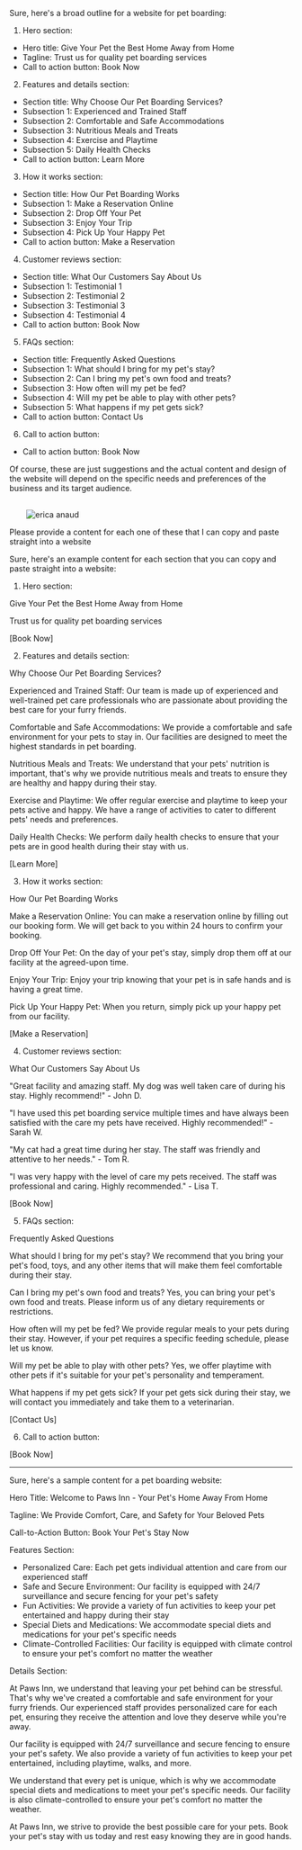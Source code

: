 Sure, here's a broad outline for a website for pet boarding:

1.  Hero section:

-   Hero title: Give Your Pet the Best Home Away from Home
-   Tagline: Trust us for quality pet boarding services
-   Call to action button: Book Now

2.  Features and details section:

-   Section title: Why Choose Our Pet Boarding Services?
-   Subsection 1: Experienced and Trained Staff
-   Subsection 2: Comfortable and Safe Accommodations
-   Subsection 3: Nutritious Meals and Treats
-   Subsection 4: Exercise and Playtime
-   Subsection 5: Daily Health Checks
-   Call to action button: Learn More

3.  How it works section:

-   Section title: How Our Pet Boarding Works
-   Subsection 1: Make a Reservation Online
-   Subsection 2: Drop Off Your Pet
-   Subsection 3: Enjoy Your Trip
-   Subsection 4: Pick Up Your Happy Pet
-   Call to action button: Make a Reservation

4.  Customer reviews section:

-   Section title: What Our Customers Say About Us
-   Subsection 1: Testimonial 1
-   Subsection 2: Testimonial 2
-   Subsection 3: Testimonial 3
-   Subsection 4: Testimonial 4
-   Call to action button: Book Now

5.  FAQs section:

-   Section title: Frequently Asked Questions
-   Subsection 1: What should I bring for my pet's stay?
-   Subsection 2: Can I bring my pet's own food and treats?
-   Subsection 3: How often will my pet be fed?
-   Subsection 4: Will my pet be able to play with other pets?
-   Subsection 5: What happens if my pet gets sick?
-   Call to action button: Contact Us

6.  Call to action button:

-   Call to action button: Book Now

Of course, these are just suggestions and the actual content and design of the website will depend on the specific needs and preferences of the business and its target audience.

![](data:image/svg+xml,%3csvg%20xmlns=%27http://www.w3.org/2000/svg%27%20version=%271.1%27%20width=%2730%27%20height=%2730%27/%3e)![erica anaud](https://chat.openai.com/_next/image?url=https%3A%2F%2Flh3.googleusercontent.com%2Fa%2FAGNmyxYqDIWlb6PL4hiieyd1DVL8lqzO4WR7J8TX1ZQwrA%3Ds96-c&w=64&q=75)

Please provide a content for each one of these that I can copy and paste straight into a website

Sure, here's an example content for each section that you can copy and paste straight into a website:

1.  Hero section:

Give Your Pet the Best Home Away from Home

Trust us for quality pet boarding services

[Book Now]

2.  Features and details section:

Why Choose Our Pet Boarding Services?

Experienced and Trained Staff: Our team is made up of experienced and well-trained pet care professionals who are passionate about providing the best care for your furry friends.

Comfortable and Safe Accommodations: We provide a comfortable and safe environment for your pets to stay in. Our facilities are designed to meet the highest standards in pet boarding.

Nutritious Meals and Treats: We understand that your pets' nutrition is important, that's why we provide nutritious meals and treats to ensure they are healthy and happy during their stay.

Exercise and Playtime: We offer regular exercise and playtime to keep your pets active and happy. We have a range of activities to cater to different pets' needs and preferences.

Daily Health Checks: We perform daily health checks to ensure that your pets are in good health during their stay with us.

[Learn More]

3.  How it works section:

How Our Pet Boarding Works

Make a Reservation Online: You can make a reservation online by filling out our booking form. We will get back to you within 24 hours to confirm your booking.

Drop Off Your Pet: On the day of your pet's stay, simply drop them off at our facility at the agreed-upon time.

Enjoy Your Trip: Enjoy your trip knowing that your pet is in safe hands and is having a great time.

Pick Up Your Happy Pet: When you return, simply pick up your happy pet from our facility.

[Make a Reservation]

4.  Customer reviews section:

What Our Customers Say About Us

"Great facility and amazing staff. My dog was well taken care of during his stay. Highly recommend!" - John D.

"I have used this pet boarding service multiple times and have always been satisfied with the care my pets have received. Highly recommended!" - Sarah W.

"My cat had a great time during her stay. The staff was friendly and attentive to her needs." - Tom R.

"I was very happy with the level of care my pets received. The staff was professional and caring. Highly recommended." - Lisa T.

[Book Now]

5.  FAQs section:

Frequently Asked Questions

What should I bring for my pet's stay? We recommend that you bring your pet's food, toys, and any other items that will make them feel comfortable during their stay.

Can I bring my pet's own food and treats? Yes, you can bring your pet's own food and treats. Please inform us of any dietary requirements or restrictions.

How often will my pet be fed? We provide regular meals to your pets during their stay. However, if your pet requires a specific feeding schedule, please let us know.

Will my pet be able to play with other pets? Yes, we offer playtime with other pets if it's suitable for your pet's personality and temperament.

What happens if my pet gets sick? If your pet gets sick during their stay, we will contact you immediately and take them to a veterinarian.

[Contact Us]

6.  Call to action button:

[Book Now]

--------------
Sure, here's a sample content for a pet boarding website:

Hero Title: Welcome to Paws Inn - Your Pet's Home Away From Home

Tagline: We Provide Comfort, Care, and Safety for Your Beloved Pets

Call-to-Action Button: Book Your Pet's Stay Now

Features Section:

-   Personalized Care: Each pet gets individual attention and care from our experienced staff
-   Safe and Secure Environment: Our facility is equipped with 24/7 surveillance and secure fencing for your pet's safety
-   Fun Activities: We provide a variety of fun activities to keep your pet entertained and happy during their stay
-   Special Diets and Medications: We accommodate special diets and medications for your pet's specific needs
-   Climate-Controlled Facilities: Our facility is equipped with climate control to ensure your pet's comfort no matter the weather

Details Section:

At Paws Inn, we understand that leaving your pet behind can be stressful. That's why we've created a comfortable and safe environment for your furry friends. Our experienced staff provides personalized care for each pet, ensuring they receive the attention and love they deserve while you're away.

Our facility is equipped with 24/7 surveillance and secure fencing to ensure your pet's safety. We also provide a variety of fun activities to keep your pet entertained, including playtime, walks, and more.

We understand that every pet is unique, which is why we accommodate special diets and medications to meet your pet's specific needs. Our facility is also climate-controlled to ensure your pet's comfort no matter the weather.

At Paws Inn, we strive to provide the best possible care for your pets. Book your pet's stay with us today and rest easy knowing they are in good hands.